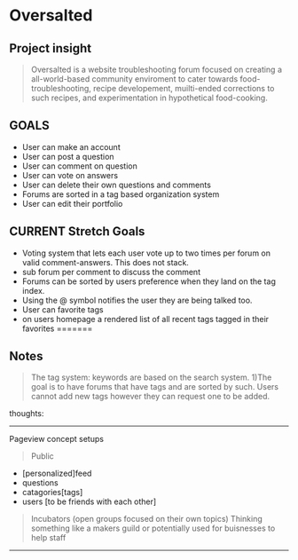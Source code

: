 # Oversalted

## Project insight

> Oversalted is a website troubleshooting forum focused on creating a all-world-based community enviroment to cater towards food-troubleshooting, recipe developement, muilti-ended corrections to such recipes, and experimentation in hypothetical food-cooking.

## GOALS

- User can make an account
- User can post a question
- User can comment on question
- User can vote on answers
- User can delete their own questions and comments
- Forums are sorted in a tag based organization system
- User can edit their portfolio

## CURRENT Stretch Goals

- Voting system that lets each user vote up to two times per forum on valid comment-answers. This does not stack.
- sub forum per comment to discuss the comment
- Forums can be sorted by users preference when they land on the tag index.
- Using the @ symbol notifies the user they are being talked too.
- User can favorite tags
- on users homepage a rendered list of all recent tags tagged in their favorites
=======

## Notes

> The tag system: keywords are based on the search system.
1)The goal is to have forums that have tags and are sorted by such. Users cannot add new tags however they can request one to be added.

thoughts:

***

Pageview concept setups
> Public

- [personalized]feed
- questions
- catagories[tags]
- users [to be friends with each other]

> Incubators (open groups focused on their own topics) Thinking something like a makers guild or potentially used for buisnesses to help staff

***
